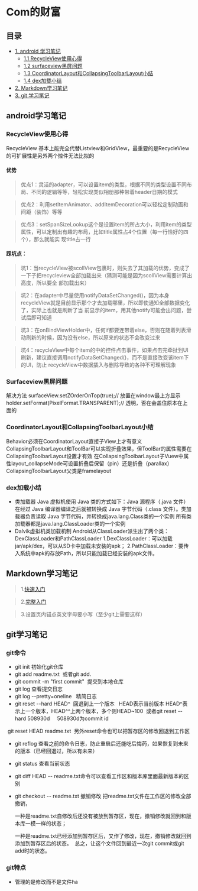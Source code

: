 # Com的财富

## 目录
* [1. android 学习笔记](#android学习笔记)
  * [1.1 RecycleView使用心得](#recycleview使用心得)
  * [1.2 surfaceview黑屏问题](#surfaceview黑屏问题)
  * [1.3 CoordinatorLayout和CollapsingToolbarLayout小结](#coordinatorlayout和collapsingtoolbarlayout小结)
  * [1.4 dex加载小结](#dex加载小结)
* [2. Markdown学习笔记](#markdown学习笔记)
* [3. git 学习笔记](#git学习笔记)

## android学习笔记 
### RecycleView使用心得

  RecycleView 基本上能完全代替Listview和GridView，最重要的是RecycleView的可扩展性是另外两个控件无法比拟的
  
#### 优势

> 优点1：灵活的adapter，可以设置item的类型，根据不同的类型设置不同布局、不同的逻辑等等，轻松实现类似相册那种带着header日期的模式

> 优点2：利用setItemAnimator、addItemDecoration可以轻松定制动画和间距（装饰）等等

> 优点3：setSpanSizeLookup这个是设置item的所占大小，利用item的类型属性，可以定制出有趣的布局，比如title属性占4个位置（每一行恰好的四个），那么就能实  现title占一行

#### 踩坑点：
> 坑1：当recycleView被scollView包裹时，则失去了其加载的优势，变成了一下子把recycleview全部加载出来（猜测可能是因为scollView需要计算出高度，所以要全  部加载出来）

> 坑2：在adapter中尽量使用notifyDataSetChanged()，因为本身recycleView就是目前显示那个才去加载哪里，所以即使通知全部数据变化了，实际上也就是刷新了当   前显示的item，用其他notify可能会出问题，尝试后即可知道

> 坑3：在onBindViewHolder中，任何if都要连带着else，否则在随着列表滑动刷新的时候，因为没有else，所以原来的状态不会改变过来

> 坑4：recycleView中每个item的中的控件点击事件，如果点击完牵扯到UI刷新，建议直接调用notifyDataSetChanged()，而不是直接改变该item下的UI，防止         recycleView中数据插入与删除导致的各种不可理解现象

### Surfaceview黑屏问题
解决方法
surfaceView.setZOrderOnTop(true);// 放置在window最上方显示
holder.setFormat(PixelFormat.TRANSPARENT);// 透明，否在会盖住原本在上面的

### CoordinatorLayout和CollapsingToolbarLayout小结
Behavior必须在CoordinatorLayout直接子View上才有意义
CollapsingToolbarLayout和ToolBar可以实现折叠效果，但ToolBar的属性需要在CollapsingToolbarLayout设置才有效
在CollapsingToolbarLayout子Vuew中属性layout_collapseMode可设置折叠后保留（pin）还是折叠（parallax）
CollapsingToolbarLayout父类是framelayout

### dex加载小结
- 类加载器
Java 虚拟机使用 Java 类的方式如下：Java 源程序（.java 文件）在经过 Java 编译器编译之后就被转换成 Java 字节代码（.class 文件）。类加载器负责读取 Java 字节代码，并转换成java.lang.Class类的一个实例
所有类加载器都是java.lang.ClassLoader类的一个实例
- Dalvik虚拟机类加载机制
Android从ClassLoader派生出了两个类：DexClassLoader和PathClassLoader
1.DexClassLoader：可以加载jar/apk/dex，可以从SD卡中加载未安装的apk；
2.PathClassLoader：要传入系统中apk的存放Path，所以只能加载已经安装的apk文件。

## Markdown学习笔记
> 1.[快速入门](http://wowubuntu.com/markdown/basic.html)

> 2.[完整入门](http://wowubuntu.com/markdown/index.html)

> 3.设置页内锚点英文字母要小写（至少git上需要这样）

## git学习笔记
### git命令
* git init 初始化git仓库
* git add readme.txt  或者git add.
* git commit -m "first commit"  提交到本地仓库
* git log 查看提交日志
* git log --pretty=oneline   精简日志
* git reset --hard HEAD^  回退到上一个版本   HEAD表示当前版本 HEAD^表示上一个版本，HEAD^^上两个版本，多个则HEAD~100
  或者git reset --hard 508930d     508930d为commit id
  
  git reset HEAD readme.txt  另外reset命令也可以把暂存区的修改回退到工作区
* git reflog 查看之前的命令日志，防止重启后还能吃后悔药，如果恢复到未来的版本（已经回退过，所以有未来）
* git status 查看当前状态
* git diff HEAD -- readme.txt命令可以查看工作区和版本库里面最新版本的区别
* git checkout -- readme.txt 撤销修改 把readme.txt文件在工作区的修改全部撤销，

  一种是readme.txt自修改后还没有被放到暂存区，现在，撤销修改就回到和版本库一模一样的状态；
  
  一种是readme.txt已经添加到暂存区后，又作了修改，现在，撤销修改就回到添加到暂存区后的状态。
  总之，让这个文件回到最近一次git commit或git add时的状态。

### git特点
* 管理的是修改而不是文件ha

